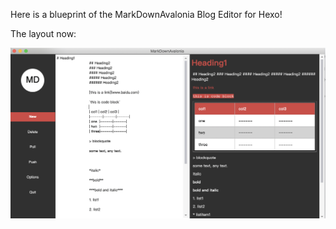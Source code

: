 Here is a blueprint of the MarkDownAvalonia Blog Editor for Hexo!

The layout now:

![blueprint](https://github.com/dayAndnight2018/MarkDownAvalonia/blob/master/infoflow%202020-12-06%2014-38-49.png?raw=true)
